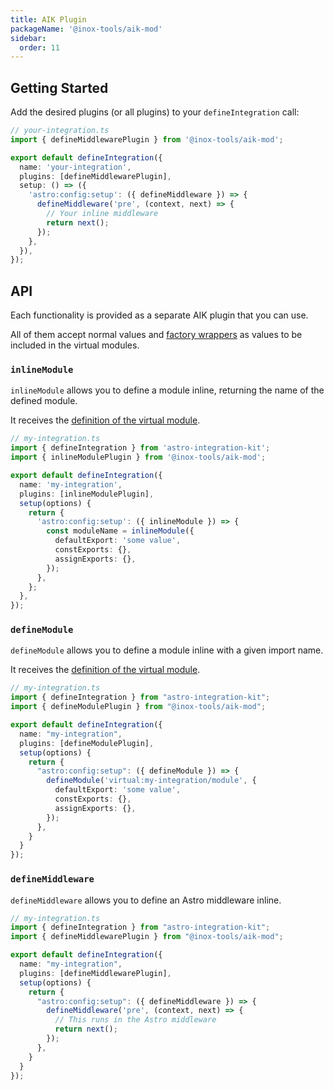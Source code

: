 ```yaml
---
title: AIK Plugin
packageName: '@inox-tools/aik-mod'
sidebar:
  order: 11
---
```


## Getting Started

Add the desired plugins (or all plugins) to your `defineIntegration` call:

```ts ins={2,9-12} ins=/\S(defineMiddlewarePlugin)/ ins=/defineMiddleware(?= )/
// your-integration.ts
import { defineMiddlewarePlugin } from '@inox-tools/aik-mod';

export default defineIntegration({
  name: 'your-integration',
  plugins: [defineMiddlewarePlugin],
  setup: () => ({
    'astro:config:setup': ({ defineMiddleware }) => {
      defineMiddleware('pre', (context, next) => {
        // Your inline middleware
        return next();
      });
    },
  }),
});
```

## API

Each functionality is provided as a separate AIK plugin that you can use.

All of them accept normal values and [factory wrappers](/inline-mod/factory-wrappers/) as values to be included in the virtual modules.

### `inlineModule`

`inlineModule` allows you to define a module inline, returning the name of the defined module.

It receives the [definition of the virtual module](/inline-mod/vite-plugin/#inlinemodule).

```ts /inlineModule\b/ {2,7}
// my-integration.ts
import { defineIntegration } from 'astro-integration-kit';
import { inlineModulePlugin } from '@inox-tools/aik-mod';

export default defineIntegration({
  name: 'my-integration',
  plugins: [inlineModulePlugin],
  setup(options) {
    return {
      'astro:config:setup': ({ inlineModule }) => {
        const moduleName = inlineModule({
          defaultExport: 'some value',
          constExports: {},
          assignExports: {},
        });
      },
    };
  },
});
```

### `defineModule`

`defineModule` allows you to define a module inline with a given import name.

It receives the [definition of the virtual module](/inline-mod/vite-plugin/#inlinemodule).

```ts /defineModule\b/ {2,7}
// my-integration.ts
import { defineIntegration } from "astro-integration-kit";
import { defineModulePlugin } from "@inox-tools/aik-mod";

export default defineIntegration({
  name: "my-integration",
  plugins: [defineModulePlugin],
  setup(options) {
    return {
      "astro:config:setup": ({ defineModule }) => {
        defineModule('virtual:my-integration/module', {
          defaultExport: 'some value',
          constExports: {},
          assignExports: {},
        });
      },
    }
  }
});
```

### `defineMiddleware`

`defineMiddleware` allows you to define an Astro middleware inline.

```ts /defineMiddleware\b/ {2,7}
// my-integration.ts
import { defineIntegration } from "astro-integration-kit";
import { defineMiddlewarePlugin } from "@inox-tools/aik-mod";

export default defineIntegration({
  name: "my-integration",
  plugins: [defineMiddlewarePlugin],
  setup(options) {
    return {
      "astro:config:setup": ({ defineMiddleware }) => {
        defineMiddleware('pre', (context, next) => {
          // This runs in the Astro middleware
          return next();
        });
      },
    }
  }
});
```
